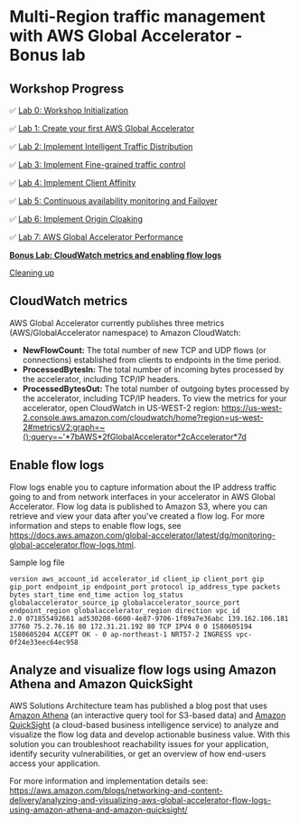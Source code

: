 # Multi-Region traffic management with AWS Global Accelerator - Bonus lab

## Workshop Progress
✅ [Lab 0: Workshop Initialization](../lab-0-init)

✅ [Lab 1: Create your first AWS Global Accelerator](../lab-1-create-aws-global-accelerator)

✅ [Lab 2: Implement Intelligent Traffic Distribution](../lab-2-traffic-distribution)

✅ [Lab 3: Implement Fine-grained traffic control](../lab-3-fine-grained-control)

✅ [Lab 4: Implement Client Affinity](../lab-4-client-affinity)

✅ [Lab 5: Continuous availability monitoring and Failover](../lab-5-observability)

✅ [Lab 6: Implement Origin Cloaking](../lab-6-origin-cloaking)

✅ [Lab 7: AWS Global Accelerator Performance](../lab-7-aga-performance)

**[Bonus Lab: CloudWatch metrics and enabling flow logs](../bonus-lab)**

[Cleaning up](../clean-up)

## CloudWatch metrics
AWS Global Accelerator currently publishes three metrics (AWS/GlobalAccelerator namespace) to Amazon CloudWatch:

* **NewFlowCount:** The total number of new TCP and UDP flows (or connections) established from clients to endpoints in the time period.
* **ProcessedBytesIn:** The total number of incoming bytes processed by the accelerator, including TCP/IP headers.
* **ProcessedBytesOut:** The total number of outgoing bytes processed by the accelerator, including TCP/IP headers.
To view the metrics for your accelerator, open CloudWatch in US-WEST-2 region: https://us-west-2.console.aws.amazon.com/cloudwatch/home?region=us-west-2#metricsV2:graph=~();query=~'*7bAWS*2fGlobalAccelerator*2cAccelerator*7d

## Enable flow logs

Flow logs enable you to capture information about the IP address traffic going to and from network interfaces in your accelerator in AWS Global Accelerator. Flow log data is published to Amazon S3, where you can retrieve and view your data after you've created a flow log. For more information and steps to enable flow logs, see https://docs.aws.amazon.com/global-accelerator/latest/dg/monitoring-global-accelerator.flow-logs.html.

Sample log file
```
version aws_account_id accelerator_id client_ip client_port gip gip_port endpoint_ip endpoint_port protocol ip_address_type packets bytes start_time end_time action log_status globalaccelerator_source_ip globalaccelerator_source_port endpoint_region globalaccelerator_region direction vpc_id
2.0 071855492661 ad530208-6600-4e87-9706-1f89a7e36abc 139.162.106.181 37760 75.2.76.16 80 172.31.21.192 80 TCP IPV4 0 0 1580605194 1580605204 ACCEPT OK - 0 ap-northeast-1 NRT57-2 INGRESS vpc-0f24e33eec64ec958
```
## Analyze and visualize flow logs using Amazon Athena and Amazon QuickSight

AWS Solutions Architecture team has published a blog post that uses [Amazon Athena](http://aws.amazon.com/athena) (an interactive query tool for S3-based data) and [Amazon QuickSight](https://aws.amazon.com/quicksight) (a cloud-based business intelligence service) to analyze and visualize the flow log data and develop actionable business value. With this solution you can troubleshoot reachability issues for your application, identify security vulnerabilities, or get an overview of how end-users access your application.

For more information and implementation details see: https://aws.amazon.com/blogs/networking-and-content-delivery/analyzing-and-visualizing-aws-global-accelerator-flow-logs-using-amazon-athena-and-amazon-quicksight/
